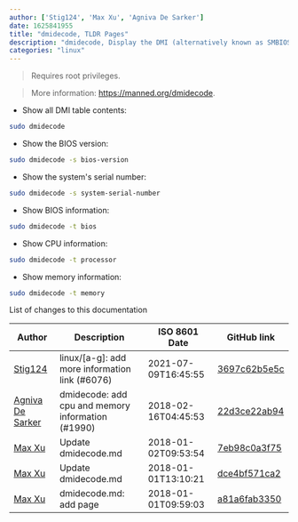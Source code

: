 ```yaml
---
author: ['Stig124', 'Max Xu', 'Agniva De Sarker']
date: 1625841955
title: "dmidecode, TLDR Pages"
description: "dmidecode, Display the DMI (alternatively known as SMBIOS) table contents in a human-readable format."
categories: "linux"
---
```

> Requires root privileges.

> More information: <https://manned.org/dmidecode>.

- Show all DMI table contents:

```bash
sudo dmidecode
```

- Show the BIOS version:

```bash
sudo dmidecode -s bios-version
```

- Show the system's serial number:

```bash
sudo dmidecode -s system-serial-number
```

- Show BIOS information:

```bash
sudo dmidecode -t bios
```

- Show CPU information:

```bash
sudo dmidecode -t processor
```

- Show memory information:

```bash
sudo dmidecode -t memory
```
List of changes to this documentation


Author | Description | ISO 8601 Date | GitHub link
------|-----|-----|-----
[Stig124](mailto:stigpro@outlook.fr) | linux/[a-g]: add more information link (#6076) | 2021-07-09T16:45:55 | [3697c62b5e5c](https://github.com/tldr-pages/tldr/commit/3697c62b5e5cd9bae7a99c591cb81d1ddcfbf792)
[Agniva De Sarker](mailto:agnivade@yahoo.co.in) | dmidecode: add cpu and memory information (#1990) | 2018-02-16T04:45:53 | [22d3ce22ab94](https://github.com/tldr-pages/tldr/commit/22d3ce22ab94027c70d25dabb430d0cc7368d439)
[Max Xu](mailto:xuhuan@live.cn) | Update dmidecode.md | 2018-01-02T09:53:54 | [7eb98c0a3f75](https://github.com/tldr-pages/tldr/commit/7eb98c0a3f753ce3f9e208960000c7cb8b084f31)
[Max Xu](mailto:xuhuan@live.cn) | Update dmidecode.md | 2018-01-01T13:10:21 | [dce4bf571ca2](https://github.com/tldr-pages/tldr/commit/dce4bf571ca284aecf33364d1727d3751968ad61)
[Max Xu](mailto:xuhuan@live.cn) | dmidecode.md: add page | 2018-01-01T09:59:03 | [a81a6fab3350](https://github.com/tldr-pages/tldr/commit/a81a6fab3350410b8548c455025821f82cccf125)


